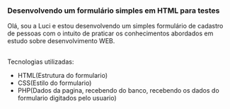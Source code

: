 ### Desenvolvendo um formulário simples em HTML para testes

Olá, sou a Luci e estou desenvolvendo um simples formulário de cadastro de pessoas com o intuito de praticar os conhecimentos
abordados em estudo sobre desenvolvimento WEB.

## 

Tecnologias utilizadas:

   * HTML(Estrutura do formulario)
   * CSS(Estilo do formulario)
   * PHP(Dados da pagina, recebendo do banco, recebendo os dados do formulario digitados pelo usuario)






